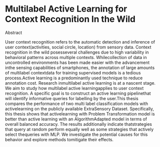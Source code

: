 # Multilabel Active Learning for Context Recognition In the Wild

Abstract

User context recognition refers to the automatic detection and inference of user context(activities, social circle, location) from sensory data. Context recognition in the wild posesseveral challenges due to high variability in behavioral patterns across multiple contexts. Whilecollection of data in uncontrolled environments has been made easier with the advancement inthe sensing capabilities of smartphones, the annotation of large amounts of multilabel contextdata for training supervised models is a tedious process.Active learning is a predominantly used technique to reduce annotation cost. Research inmultilabel active learning is at a nascent stage. We aim to study how multilabel active learningapplies to user context recognition. A specific goal is to construct an active learning pipelinethat will identify informative queries for labelling by the user.This thesis compares the performance of two multi label classification models with activelearning on the publicly available ExtraSensory Dataset. Specifically, this thesis shows that activelearning with Problem Transformation model is better than active learning with an AlgorithmAdapted model in terms of overall balanced accuracy. The results additionally indicate thatstrategies that query at random perform equally well as some strategies that actively select thequeries with MLP. We investigate the potential causes for this behavior and explore methods tomitigate their effects.
